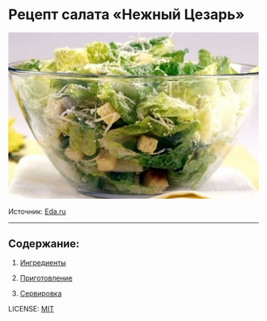 # Рецепт салата «Нежный Цезарь»

![](./tender.png)

Источник: [Eda.ru](https://eda.ru/recepty/salaty/nezhnyy-salat-cezar-s-suharikami-chesnokom-i-kuricey-35582)

---

## Содержание:

1. [Ингредиенты](add_ingridients.md)

2. [Приготовление](add_steps.md)

3. [Сервировка](add_serving.md)

LICENSE: [MIT](license.md)
